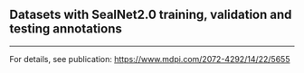 ## Datasets with SealNet2.0 training, validation and testing annotations
---

For details, see publication: https://www.mdpi.com/2072-4292/14/22/5655
